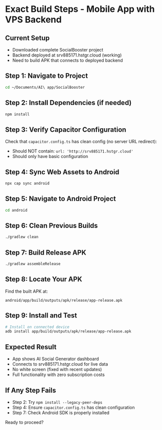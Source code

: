 # Exact Build Steps - Mobile App with VPS Backend

## Current Setup
- Downloaded complete SocialBooster project
- Backend deployed at srv885171.hstgr.cloud (working)
- Need to build APK that connects to deployed backend

## Step 1: Navigate to Project
```bash
cd ~/Documents/AI\ app/SocialBooster
```

## Step 2: Install Dependencies (if needed)
```bash
npm install
```

## Step 3: Verify Capacitor Configuration
Check that `capacitor.config.ts` has clean config (no server URL redirect):
- Should NOT contain: `url: 'http://srv885171.hstgr.cloud'`
- Should only have basic configuration

## Step 4: Sync Web Assets to Android
```bash
npx cap sync android
```

## Step 5: Navigate to Android Project
```bash
cd android
```

## Step 6: Clean Previous Builds
```bash
./gradlew clean
```

## Step 7: Build Release APK
```bash
./gradlew assembleRelease
```

## Step 8: Locate Your APK
Find the built APK at:
```
android/app/build/outputs/apk/release/app-release.apk
```

## Step 9: Install and Test
```bash
# Install on connected device
adb install app/build/outputs/apk/release/app-release.apk
```

## Expected Result
- App shows AI Social Generator dashboard
- Connects to srv885171.hstgr.cloud for live data
- No white screen (fixed with recent updates)
- Full functionality with zero subscription costs

## If Any Step Fails
- Step 2: Try `npm install --legacy-peer-deps`
- Step 4: Ensure `capacitor.config.ts` has clean configuration
- Step 7: Check Android SDK is properly installed

Ready to proceed?
